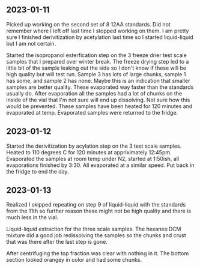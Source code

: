 ## 2023-01-11
Picked up working on the second set of 8 12AA standards. Did not remember where I left off last time I stopped working on them. 
I am pretty sure I finished derivitization by acetylation last time so I started liquid-liquid but I am not certain. 

Started the isopropanol esterfication step on the 3 freeze drier test scale samples that I prepared over winter break.
The freeze drying step led to a little bit of the sample leaking out the side so I don't know if these will be high quality but will test run.
Sample 3 has lots of large chunks, sample 1 has some, and sample 2 has none. Maybe this is an indication that smaller samples are better quality.
These evaporated way faster than the standards usually do. 
After evaporation all the samples had a lot of chunks on the inside of the vial that I'm not sure will end up dissolving. 
Not sure how this would be prevented.
These samples have been heated for 120 minutes and evaporated at temp.
Evaporated samples were returned to the fridge. 

## 2023-01-12
Started the derivitization by acylation step on the 3 test scale samples.
Heated to 110 degrees C for 120 minutes at appriximately 12:45pm. 
Evaporated the samples at room temp under N2, started at 1:50ish, all evaporations finished by 3:30. All evaporated at a similar speed.
Put back in the fridge to end the day.

## 2023-01-13
Realized I skipped repeating on step 9 of liquid-liquid with the standards from the 11th so further reason these might not be high quality and there is much less in the vial.

Liquid-liquid extraction for the three scale samples. 
The hexanes:DCM mixture did a good job redissolving the samples so the chunks and crust that was there after the last step is gone.

After centrifuging the top fraction was clear with nothing in it. 
The bottom section looked orangey in color and had some chunks. 

